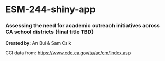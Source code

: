 # ESM-244-shiny-app

### Assessing the need for academic outreach initiatives across CA school districts (final title TBD)

**Created by:** An Bui & Sam Csik

CCI data from: https://www.cde.ca.gov/ta/ac/cm/index.asp